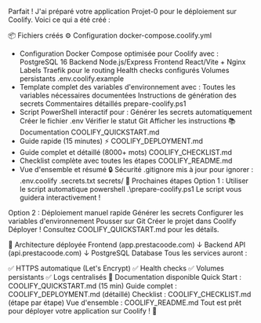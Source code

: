 Parfait ! J'ai préparé votre application Projet-0 pour le déploiement sur Coolify. Voici ce qui a été créé :

📦 Fichiers créés
⚙️ Configuration
docker-compose.coolify.yml

- Configuration Docker Compose optimisée pour Coolify avec :
  PostgreSQL 16
  Backend Node.js/Express
  Frontend React/Vite + Nginx
  Labels Traefik pour le routing
  Health checks configurés
  Volumes persistants
  .env.coolify.example
- Template complet des variables d'environnement avec :
  Toutes les variables nécessaires documentées
  Instructions de génération des secrets
  Commentaires détaillés
  prepare-coolify.ps1
- Script PowerShell interactif pour :
  Générer les secrets automatiquement
  Créer le fichier .env
  Vérifier le statut Git
  Afficher les instructions
  📚 Documentation
  COOLIFY_QUICKSTART.md
- Guide rapide (15 minutes) ⚡
  COOLIFY_DEPLOYMENT.md
- Guide complet et détaillé (8000+ mots)
  COOLIFY_CHECKLIST.md
- Checklist complète avec toutes les étapes
  COOLIFY_README.md
- Vue d'ensemble et résumé
  🔒 Sécurité
  .gitignore
  mis à jour pour ignorer :
  .env.coolify
  .secrets.txt
  secrets/
  🚀 Prochaines étapes
  Option 1 : Utiliser le script automatique
  powershell
  .\prepare-coolify.ps1
  Le script vous guidera interactivement !

Option 2 : Déploiement manuel rapide
Générer les secrets
Configurer les variables d'environnement
Pousser sur Git
Créer le projet dans Coolify
Déployer !
Consultez
COOLIFY_QUICKSTART.md
pour les détails.

🎯 Architecture déployée
Frontend (app.prestacoode.com)
↓
Backend API (api.prestacoode.com)
↓
PostgreSQL Database
Tous les services auront :

✅ HTTPS automatique (Let's Encrypt)
✅ Health checks
✅ Volumes persistants
✅ Logs centralisés
📖 Documentation disponible
Quick Start :
COOLIFY_QUICKSTART.md
(15 min)
Guide complet :
COOLIFY_DEPLOYMENT.md
(détaillé)
Checklist :
COOLIFY_CHECKLIST.md
(étape par étape)
Vue d'ensemble :
COOLIFY_README.md
Tout est prêt pour déployer votre application sur Coolify ! 🎉
